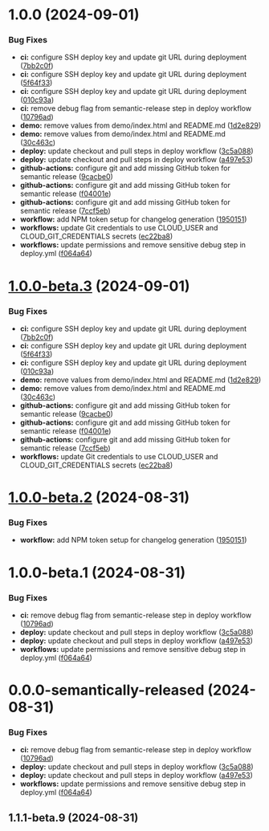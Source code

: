 # 1.0.0 (2024-09-01)


### Bug Fixes

* **ci:** configure SSH deploy key and update git URL during deployment ([7bb2c0f](https://github.com/liquidcommerce/cloud-sdk/commit/7bb2c0f4ed19f83a9d996eaac29e36fd9b871ca7))
* **ci:** configure SSH deploy key and update git URL during deployment ([5f64f33](https://github.com/liquidcommerce/cloud-sdk/commit/5f64f3384eafe5f6befc68a1808257bffbe9fd45))
* **ci:** configure SSH deploy key and update git URL during deployment ([010c93a](https://github.com/liquidcommerce/cloud-sdk/commit/010c93ac52cc6de862068c2b73765da7e45f1399))
* **ci:** remove debug flag from semantic-release step in deploy workflow ([10796ad](https://github.com/liquidcommerce/cloud-sdk/commit/10796adf7f4543f87698e0de15c3ce20f1a4df6e))
* **demo:** remove values from demo/index.html and README.md ([1d2e829](https://github.com/liquidcommerce/cloud-sdk/commit/1d2e8297f8053a2745826b6eaddd48528972f0f3))
* **demo:** remove values from demo/index.html and README.md ([30c463c](https://github.com/liquidcommerce/cloud-sdk/commit/30c463c59a50397cfdd6457dd6f8fb440ed708d2))
* **deploy:** update checkout and pull steps in deploy workflow ([3c5a088](https://github.com/liquidcommerce/cloud-sdk/commit/3c5a088affb804817ab4f056c59f380466ea70d5))
* **deploy:** update checkout and pull steps in deploy workflow ([a497e53](https://github.com/liquidcommerce/cloud-sdk/commit/a497e535f6b565a6b584c6bba18dbb12b4c886cd))
* **github-actions:** configure git and add missing GitHub token for semantic release ([9cacbe0](https://github.com/liquidcommerce/cloud-sdk/commit/9cacbe0df43f1867b367d7092b1cc2b5a968fe09))
* **github-actions:** configure git and add missing GitHub token for semantic release ([f04001e](https://github.com/liquidcommerce/cloud-sdk/commit/f04001e43f7011c504024a54773fef6a755670f7))
* **github-actions:** configure git and add missing GitHub token for semantic release ([7ccf5eb](https://github.com/liquidcommerce/cloud-sdk/commit/7ccf5ebae8ecc65c774b17c8cadd1e4f16cd75ee))
* **workflow:** add NPM token setup for changelog generation ([1950151](https://github.com/liquidcommerce/cloud-sdk/commit/1950151ead881f09ff9845823d68e0b5810cbb6c))
* **workflows:** update Git credentials to use CLOUD_USER and CLOUD_GIT_CREDENTIALS secrets ([ec22ba8](https://github.com/liquidcommerce/cloud-sdk/commit/ec22ba8f47d740b894c5e81bb1329879e3646d7a))
* **workflows:** update permissions and remove sensitive debug step in deploy.yml ([f064a64](https://github.com/liquidcommerce/cloud-sdk/commit/f064a64db2810906384ed9bb63f10fb47a7cc8da))

# [1.0.0-beta.3](https://github.com/liquidcommerce/cloud-sdk/compare/v1.0.0-beta.2...v1.0.0-beta.3) (2024-09-01)


### Bug Fixes

* **ci:** configure SSH deploy key and update git URL during deployment ([7bb2c0f](https://github.com/liquidcommerce/cloud-sdk/commit/7bb2c0f4ed19f83a9d996eaac29e36fd9b871ca7))
* **ci:** configure SSH deploy key and update git URL during deployment ([5f64f33](https://github.com/liquidcommerce/cloud-sdk/commit/5f64f3384eafe5f6befc68a1808257bffbe9fd45))
* **ci:** configure SSH deploy key and update git URL during deployment ([010c93a](https://github.com/liquidcommerce/cloud-sdk/commit/010c93ac52cc6de862068c2b73765da7e45f1399))
* **demo:** remove values from demo/index.html and README.md ([1d2e829](https://github.com/liquidcommerce/cloud-sdk/commit/1d2e8297f8053a2745826b6eaddd48528972f0f3))
* **demo:** remove values from demo/index.html and README.md ([30c463c](https://github.com/liquidcommerce/cloud-sdk/commit/30c463c59a50397cfdd6457dd6f8fb440ed708d2))
* **github-actions:** configure git and add missing GitHub token for semantic release ([9cacbe0](https://github.com/liquidcommerce/cloud-sdk/commit/9cacbe0df43f1867b367d7092b1cc2b5a968fe09))
* **github-actions:** configure git and add missing GitHub token for semantic release ([f04001e](https://github.com/liquidcommerce/cloud-sdk/commit/f04001e43f7011c504024a54773fef6a755670f7))
* **github-actions:** configure git and add missing GitHub token for semantic release ([7ccf5eb](https://github.com/liquidcommerce/cloud-sdk/commit/7ccf5ebae8ecc65c774b17c8cadd1e4f16cd75ee))
* **workflows:** update Git credentials to use CLOUD_USER and CLOUD_GIT_CREDENTIALS secrets ([ec22ba8](https://github.com/liquidcommerce/cloud-sdk/commit/ec22ba8f47d740b894c5e81bb1329879e3646d7a))

# [1.0.0-beta.2](https://github.com/liquidcommerce/cloud-sdk/compare/v1.0.0-beta.1...v1.0.0-beta.2) (2024-08-31)


### Bug Fixes

* **workflow:** add NPM token setup for changelog generation ([1950151](https://github.com/liquidcommerce/cloud-sdk/commit/1950151ead881f09ff9845823d68e0b5810cbb6c))

# 1.0.0-beta.1 (2024-08-31)


### Bug Fixes

* **ci:** remove debug flag from semantic-release step in deploy workflow ([10796ad](https://github.com/liquidcommerce/cloud-sdk/commit/10796adf7f4543f87698e0de15c3ce20f1a4df6e))
* **deploy:** update checkout and pull steps in deploy workflow ([3c5a088](https://github.com/liquidcommerce/cloud-sdk/commit/3c5a088affb804817ab4f056c59f380466ea70d5))
* **deploy:** update checkout and pull steps in deploy workflow ([a497e53](https://github.com/liquidcommerce/cloud-sdk/commit/a497e535f6b565a6b584c6bba18dbb12b4c886cd))
* **workflows:** update permissions and remove sensitive debug step in deploy.yml ([f064a64](https://github.com/liquidcommerce/cloud-sdk/commit/f064a64db2810906384ed9bb63f10fb47a7cc8da))

# 0.0.0-semantically-released (2024-08-31)


### Bug Fixes

* **ci:** remove debug flag from semantic-release step in deploy workflow ([10796ad](https://github.com/liquidcommerce/cloud-sdk/commit/10796adf7f4543f87698e0de15c3ce20f1a4df6e))
* **deploy:** update checkout and pull steps in deploy workflow ([3c5a088](https://github.com/liquidcommerce/cloud-sdk/commit/3c5a088affb804817ab4f056c59f380466ea70d5))
* **deploy:** update checkout and pull steps in deploy workflow ([a497e53](https://github.com/liquidcommerce/cloud-sdk/commit/a497e535f6b565a6b584c6bba18dbb12b4c886cd))
* **workflows:** update permissions and remove sensitive debug step in deploy.yml ([f064a64](https://github.com/liquidcommerce/cloud-sdk/commit/f064a64db2810906384ed9bb63f10fb47a7cc8da))



## 1.1.1-beta.9 (2024-08-31)
